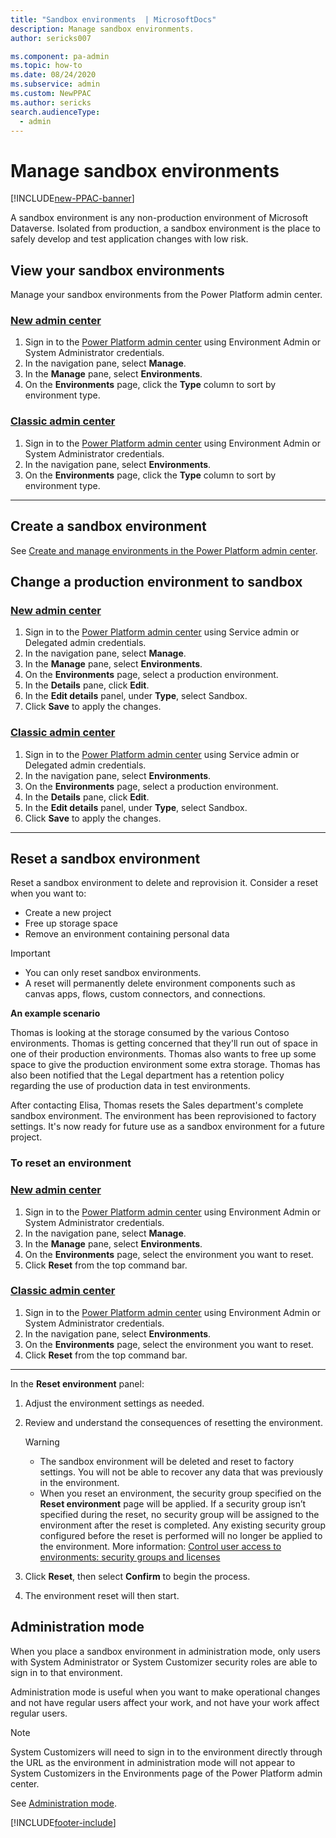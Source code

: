 ```yaml
---
title: "Sandbox environments  | MicrosoftDocs"
description: Manage sandbox environments.
author: sericks007

ms.component: pa-admin
ms.topic: how-to
ms.date: 08/24/2020
ms.subservice: admin
ms.custom: NewPPAC
ms.author: sericks 
search.audienceType: 
  - admin
---
```

# Manage sandbox environments

[!INCLUDE[new-PPAC-banner](~/includes/new-PPAC-banner.md)]

A sandbox environment is any non-production environment of Microsoft Dataverse. Isolated from production, a sandbox environment is the place to safely develop and test application changes with low risk.

## View your sandbox environments  

Manage your sandbox environments from the Power Platform admin center.  

### [New admin center](#tab/new)
1. Sign in to the [Power Platform admin center](https://admin.powerplatform.microsoft.com/) using Environment Admin or System Administrator credentials.
1. In the navigation pane, select **Manage**.
1. In the **Manage** pane, select **Environments**.
1. On the **Environments** page, click the **Type** column to sort by environment type.

### [Classic admin center](#tab/classic)
1. Sign in to the [Power Platform admin center](https://admin.powerplatform.microsoft.com/) using Environment Admin or System Administrator credentials.
1. In the navigation pane, select **Environments**.
1. On the **Environments** page, click the **Type** column to sort by environment type.
---

## Create a sandbox environment

See [Create and manage environments in the Power Platform admin center](create-environment.md).

## Change a production environment to sandbox

### [New admin center](#tab/new)
1. Sign in to the [Power Platform admin center](https://admin.powerplatform.microsoft.com/) using Service admin or Delegated admin credentials.
1. In the navigation pane, select **Manage**.
1. In the **Manage** pane, select **Environments**.
1. On the **Environments** page, select a production environment.
1. In the **Details** pane, click **Edit**.
1. In the **Edit details** panel, under **Type**, select Sandbox.
1. Click **Save** to apply the changes.

### [Classic admin center](#tab/classic)
1. Sign in to the [Power Platform admin center](https://admin.powerplatform.microsoft.com/) using Service admin or Delegated admin credentials.
1. In the navigation pane, select **Environments**.
1. On the **Environments** page, select a production environment.
1. In the **Details** pane, click **Edit**.
1. In the **Edit details** panel, under **Type**, select Sandbox.
1. Click **Save** to apply the changes.
---

## Reset a sandbox environment  

Reset a sandbox environment to delete and reprovision it. Consider a reset when you want to:  
  
- Create a new project  
- Free up storage space  
- Remove an environment containing personal data  
  
> [!IMPORTANT]
> - You can only reset sandbox environments. 
> - A reset will permanently delete environment components such as canvas apps, flows, custom connectors, and connections.

 **An example scenario**  
  
  Thomas is looking at the storage consumed by the various Contoso environments. Thomas is getting concerned that they'll run out of space in one of their production environments. Thomas also wants to free up some space to give the production environment some extra storage.  Thomas has also been notified that the Legal department has a retention policy regarding the use of production data in test environments.  
  
 After contacting Elisa, Thomas resets the Sales department's complete sandbox environment. The environment has been reprovisioned to factory settings. It's now ready for future use as a sandbox environment for a future project.  
 
### To reset an environment  

### [New admin center](#tab/new)
1. Sign in to the [Power Platform admin center](https://admin.powerplatform.microsoft.com/) using Environment Admin or System Administrator credentials.
1. In the navigation pane, select **Manage**.
1. In the **Manage** pane, select **Environments**.
1. On the **Environments** page, select the environment you want to reset.
1. Click **Reset** from the top command bar. 

### [Classic admin center](#tab/classic)
1. Sign in to the [Power Platform admin center](https://admin.powerplatform.microsoft.com/) using Environment Admin or System Administrator credentials.
1. In the navigation pane, select **Environments**.
1. On the **Environments** page, select the environment you want to reset.
1. Click **Reset** from the top command bar.
---

In the **Reset environment** panel:
1. Adjust the environment settings as needed.
1. Review and understand the consequences of resetting the environment.  
  
   > [!WARNING]
   > - The sandbox environment will be deleted and reset to factory settings. You will not be able to recover any data that was previously in the environment. 
   > - When you reset an environment, the security group specified on the **Reset environment** page will be applied. If a security group isn’t specified during the reset, no security group will be assigned to the environment after the reset is completed.  Any existing security group configured before the reset is performed will no longer be applied to the environment. More information: [Control user access to environments: security groups and licenses](control-user-access.md)   
  
1. Click **Reset**, then select **Confirm** to begin the process.
1. The environment reset will then start.

## Administration mode  

 When you place a sandbox environment in administration mode, only users with System Administrator or System Customizer security roles are able to sign in to that environment.
 
 Administration mode is useful when you want to make operational changes and not have regular users affect your work, and not have your work affect regular users.  

> [!NOTE]
> System Customizers will need to sign in to the environment directly through the URL as the environment in administration mode will not appear to System Customizers in the Environments page of the Power Platform admin center.

See [Administration mode](admin-mode.md).


[!INCLUDE[footer-include](../includes/footer-banner.md)]
